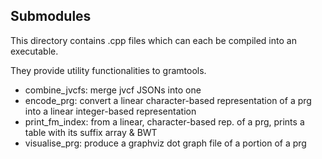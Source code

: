 ## Submodules

This directory contains .cpp files which can each be compiled
into an executable.

They provide utility functionalities to gramtools.

* combine_jvcfs: merge jvcf JSONs into one
* encode_prg: convert a linear character-based representation of a prg into a 
linear integer-based representation
* print_fm_index: from a linear, character-based rep. of a prg, 
prints a table with its suffix array & BWT 
* visualise_prg: produce a graphviz dot graph file of a portion of a prg
